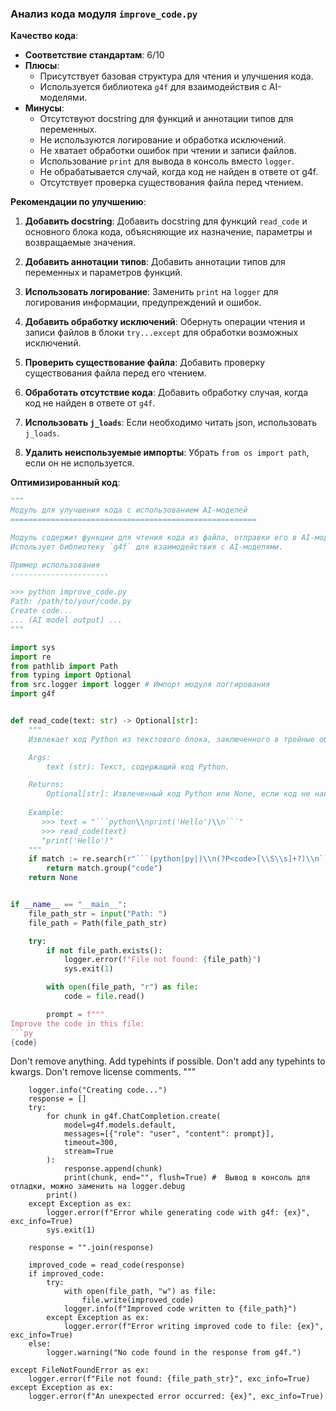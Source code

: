 ### **Анализ кода модуля `improve_code.py`**

**Качество кода**:
- **Соответствие стандартам**: 6/10
- **Плюсы**:
    - Присутствует базовая структура для чтения и улучшения кода.
    - Используется библиотека `g4f` для взаимодействия с AI-моделями.
- **Минусы**:
    - Отсутствуют docstring для функций и аннотации типов для переменных.
    - Не используются логирование и обработка исключений.
    - Не хватает обработки ошибок при чтении и записи файлов.
    - Использование `print` для вывода в консоль вместо `logger`.
    - Не обрабатывается случай, когда код не найден в ответе от g4f.
    - Отсутствует проверка существования файла перед чтением.

**Рекомендации по улучшению**:

1.  **Добавить docstring**: Добавить docstring для функций `read_code` и основного блока кода, объясняющие их назначение, параметры и возвращаемые значения.

2.  **Добавить аннотации типов**: Добавить аннотации типов для переменных и параметров функций.

3.  **Использовать логирование**: Заменить `print` на `logger` для логирования информации, предупреждений и ошибок.

4.  **Добавить обработку исключений**: Обернуть операции чтения и записи файлов в блоки `try...except` для обработки возможных исключений.

5.  **Проверить существование файла**: Добавить проверку существования файла перед его чтением.

6.  **Обработать отсутствие кода**: Добавить обработку случая, когда код не найден в ответе от `g4f`.

7.  **Использовать `j_loads`**: Если необходимо читать json, использовать `j_loads`.

8.  **Удалить неиспользуемые импорты**: Убрать `from os import path`, если он не используется.

**Оптимизированный код**:

```python
"""
Модуль для улучшения кода с использованием AI-моделей
=======================================================

Модуль содержит функции для чтения кода из файла, отправки его в AI-модель для улучшения и записи улучшенного кода обратно в файл.
Использует библиотеку `g4f` для взаимодействия с AI-моделями.

Пример использования
----------------------

>>> python improve_code.py
Path: /path/to/your/code.py
Create code...
... (AI model output) ...
"""

import sys
import re
from pathlib import Path
from typing import Optional
from src.logger import logger # Импорт модуля логгирования
import g4f


def read_code(text: str) -> Optional[str]:
    """
    Извлекает код Python из текстового блока, заключенного в тройные обратные кавычки.

    Args:
        text (str): Текст, содержащий код Python.

    Returns:
        Optional[str]: Извлеченный код Python или None, если код не найден.
    
    Example:
       >>> text = "```python\\nprint('Hello')\\n```"
       >>> read_code(text)
       "print('Hello')"
    """
    if match := re.search(r"```(python|py|)\\n(?P<code>[\\S\\s]+?)\\n```", text):
        return match.group("code")
    return None


if __name__ == "__main__":
    file_path_str = input("Path: ")
    file_path = Path(file_path_str)

    try:
        if not file_path.exists():
            logger.error(f"File not found: {file_path}")
            sys.exit(1)

        with open(file_path, "r") as file:
            code = file.read()

        prompt = f"""
Improve the code in this file:
```py
{code}
```
Don't remove anything.
Add typehints if possible.
Don't add any typehints to kwargs.
Don't remove license comments.
"""

        logger.info("Creating code...")
        response = []
        try:
            for chunk in g4f.ChatCompletion.create(
                model=g4f.models.default,
                messages=[{"role": "user", "content": prompt}],
                timeout=300,
                stream=True
            ):
                response.append(chunk)
                print(chunk, end="", flush=True) #  Вывод в консоль для отладки, можно заменить на logger.debug
            print()
        except Exception as ex:
            logger.error(f"Error while generating code with g4f: {ex}", exc_info=True)
            sys.exit(1)

        response = "".join(response)

        improved_code = read_code(response)
        if improved_code:
            try:
                with open(file_path, "w") as file:
                    file.write(improved_code)
                logger.info(f"Improved code written to {file_path}")
            except Exception as ex:
                logger.error(f"Error writing improved code to file: {ex}", exc_info=True)
        else:
            logger.warning("No code found in the response from g4f.")

    except FileNotFoundError as ex:
        logger.error(f"File not found: {file_path_str}", exc_info=True)
    except Exception as ex:
        logger.error(f"An unexpected error occurred: {ex}", exc_info=True)
